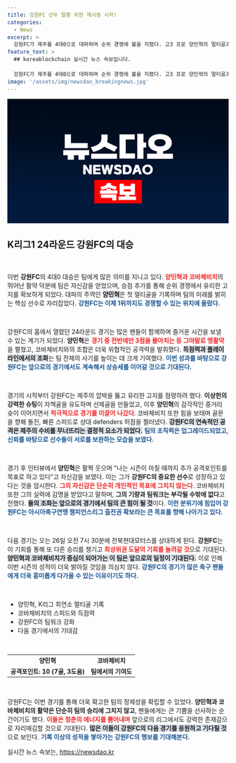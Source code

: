 ```yaml
---
title: 강원FC 선두 탈환 위한 재시동 시작!
categories:
  - News
excerpt: >
  강원FC가 제주를 4대0으로 대파하며 순위 경쟁에 불을 지폈다. 고3 프로 양민혁의 멀티골과 코바체비치의 활약으로 3위로 올라서며 리그 선두 탈환의 가능성을 높였다.
feature_text: >
  ## koreablockchain 실시간 뉴스 속보입니다.

  강원FC가 제주를 4대0으로 대파하며 순위 경쟁에 불을 지폈다. 고3 프로 양민혁의 멀티골과 코바체비치의 활약으로 3위로 올라서며 리그 선두 탈환의 가능성을 높였다.
image: '/assets/img/newsdao_breakingnews.jpg'
---
```


<p><img src="/assets/img/newsdao_breakingnews.jpg" alt="koreablockchain 속보" /></p>

<h2 data-ke-size="size26">K리그1 24라운드 강원FC의 대승</h2>

<p data-ke-size="size16">&nbsp;</p>

<p>이번 <b>강원FC</b>의 4대0 대승은 팀에게 많은 의미를 지니고 있다. <b><span style="color: #ee2323;">양민혁과 코바체비치</span></b>의 뛰어난 활약 덕분에 팀은 자신감을 얻었으며, 승점 추가를 통해 순위 경쟁에서 유리한 고지를 확보하게 되었다. 대파의 주역인 <b><span style="background-color: #21538527;">양민혁</span></b>은 첫 멀티골을 기록하며 팀의 미래를 밝히는 핵심 선수로 자리잡았다. <b><span style="color: #1a5490;">강원FC는 이제 1위까지도 경쟁할 수 있는 위치에 올랐다.</span></b></p>

<p data-ke-size="size16">&nbsp;</p>

<p>강원FC의 홈에서 열렸던 24라운드 경기는 많은 팬들이 함께하며 즐거운 시간을 보낼 수 있는 계기가 되었다. <b>양민혁</b>은 <b><span style="color: #ee2323;">경기 중 전반에만 3점을 몰아치는 등 그야말로 맹활약</span></b>을 펼쳤고, 코바체비치와의 조합은 더욱 위협적인 공격력을 발휘했다. <b><span style="background-color: #21538527;">득점력과 플레이라인에서의 조화</span></b>는 팀 전체의 사기를 높이는 데 크게 기여했다. <b><span style="color: #1a5490;">이번 성과를 바탕으로 강원FC는 앞으로의 경기에서도 계속해서 상승세를 이어갈 것으로 기대된다.</span></b></p>

<p data-ke-size="size16">&nbsp;</p>

<p>경기의 시작부터 강원FC는 제주의 압박을 뚫고 유리한 고지를 점령하려 했다. <b>이상헌의 강력한 슈팅</b>이 자책골을 유도하며 선제골을 만들었고, 이후 <b>양민혁</b>의 감각적인 중거리 슛이 이어지면서 <b><span style="color: #ee2323;">적극적으로 경기를 이끌어 나갔다</span></b>. 코바체비치 또한 힘을 보태며 골문을 향해 돌진, 빠른 스피드로 상대 defenders 허점을 찔러냈다. <b><span style="background-color: #21538527;">강원FC의 연속적인 공격은 제주의 수비를 무너뜨리는 결정적 요소가 되었다.</span></b> <b><span style="color: #1a5490;">팀의 조직력은 업그레이드되었고, 신뢰를 바탕으로 선수들이 서로를 보완하는 모습을 보였다.</span></b></p>

<p data-ke-size="size16">&nbsp;</p>

<p>경기 후 인터뷰에서 <b>양민혁</b>은 활짝 웃으며 "나는 시즌이 마칠 때까지 추가 공격포인트를 목표로 하고 있다"고 자신감을 보였다. 이는 그가 <b>강원FC의 중요한 선수</b>로 성장하고 있다는 것을 암시한다. <b><span style="color: #ee2323;">그의 자신감은 단순히 개인적인 목표에 그치지 않는다</span></b>. 코바체비치 또한 그의 실력에 감명을 받았다고 말하며, <b>그의 기량과 팀워크는 부각될 수밖에 없다</b>고 전했다. <b><span style="background-color: #21538527;">둘의 조화는 앞으로의 경기에서 팀의 큰 힘이 될 것</span></b>이다. <b><span style="color: #1a5490;">이런 분위기에 힘입어 강원FC는 아시아축구연맹 챔피언스리그 출전권 확보라는 큰 목표를 향해 나아가고 있다.</span></b></p>

<p data-ke-size="size16">&nbsp;</p>

<p>다음 경기는 오는 26일 오전 7시 30분에 전북현대모터스를 상대하게 된다. <b>강원FC</b>는 이 기회를 통해 또 다른 승리를 챙기고 <b><span style="color: #ee2323;">최상위권 도달의 기회를 늘려갈 것</span></b>으로 기대된다. <b><span style="background-color: #21538527;">양민혁과 코바체비치가 중심이 되어가는 이 팀은 앞으로의 일정이 기대된다.</span></b> 이로 인해 이번 시즌의 성적이 더욱 밝아질 것임을 의심치 않다. <b><span style="color: #1a5490;">강원FC의 경기가 많은 축구 팬들에게 더욱 흥미롭게 다가올 수 있는 이유이기도 하다.</span></b> </p>

<p data-ke-size="size16">&nbsp;</p>

<ul>
    <li>양민혁, K리그 최연소 멀티골 기록</li>
    <li>코바체비치의 스피드와 득점력</li>
    <li>강원FC의 팀워크 강화</li>
    <li>다음 경기에서의 기대감</li>
</ul>

<p data-ke-size="size16">&nbsp;</p>

<table>
    <tr>
        <td style="text-align: center; height: 17px;"><b>양민혁</b></td>
        <td style="text-align: center; height: 17px;"><b>코바체비치</b></td>
    </tr>
    <tr>
        <td style="text-align: center; height: 17px;"><b>공격포인트: 10 (7골, 3도움)</b></td>
        <td style="text-align: center; height: 17px;"><b>팀에서의 기여도</b></td>
    </tr>
</table>

<p data-ke-size="size16">&nbsp;</p>

<p>강원FC는 이번 경기를 통해 더욱 확고한 팀의 정체성을 확립할 수 있었다. <b>양민혁과 코바체비치의 활약은 단순히 팀의 승리에 그치지 않고</b>, 팬들에게는 큰 기쁨을 선사하는 순간이기도 했다. <b><span style="color: #ee2323;">이들은 청춘의 에너지를 뿜어내며</span></b> 앞으로의 리그에서도 강력한 존재감으로 자리매김할 것으로 기대된다. <b><span style="background-color: #21538527;">많은 이들이 강원FC의 다음 경기를 응원하고 기다릴 것</span></b>으로 보인다. <b><span style="color: #1a5490;">기록 이상의 성적을 쌓아가는 강원FC의 행보를 기대해본다.</span></b></p>
실시간 뉴스 속보는, <a href="https://newsdao.kr" rel="dofollow">https://newsdao.kr</a>


